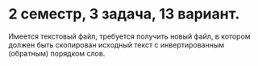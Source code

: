 # 2 семестр, 3 задача, 13 вариант.
Имеется текстовый файл, требуется получить новый файл, в котором должен быть скопирован исходный текст с инвертированным (обратным) порядком слов.
